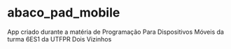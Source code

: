 # abaco_pad_mobile
App criado durante a matéria de Programação Para Dispositivos Móveis da turma 6ES1 da UTFPR Dois Vizinhos
